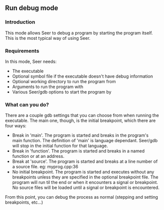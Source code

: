 ## Run debug mode

### Introduction
This mode allows Seer to debug a program by starting the program itself. This is the most typical
way of using Seer.

### Requirements
In this mode, Seer needs:

* The executable
* Optional symbol file if the executable doesn't have debug information
* Optional working directory to run the program from
* Arguments to run the program with
* Various Seer/gdb options to start the program by

### What can you do?
There are a couple gdb settings that you can choose from when running the executable.
The main one, though, is the initial breakpoint, which there are four ways:

* Break in 'main'. The program is started and breaks in the program's main function.
  The definition of 'main' is language dependant. Seer/gdb will stop in the initial
  function for that language.
* Break in 'function'. The program is started and breaks in a named function or at an address.
* Break at 'source'. The program is started and breaks at a line number of a source file.
    eg: myprog.cpp:36
* No initial breakpoint. The program is started and executes without any breakpoints unless
  they are specified in the optional breakpoint file. The program will run til the end or when it
  encounters a signal or breakpoint. No source files will be loaded until a signal or breakpoint
  is encountered.

From this point, you can debug the process as normal (stepping and setting breakpoints, etc...)

